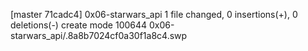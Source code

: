 [master 71cadc4] 0x06-starwars_api
 1 file changed, 0 insertions(+), 0 deletions(-)
 create mode 100644 0x06-starwars_api/.8a8b7024cf0a30f1a8c4.swp
